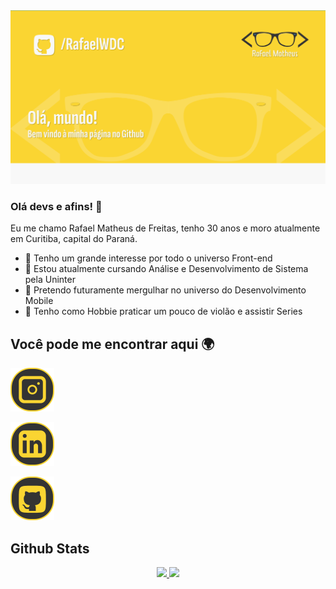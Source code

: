 <img src="/img/Apresentacao.png" alt="Apresentação do Perfil">


### Olá devs e afins! 👋
Eu me chamo Rafael Matheus de Freitas, tenho 30 anos e moro atualmente em Curitiba, capital do Paraná.

* 👀 Tenho um grande interesse por todo o universo Front-end
* 🌱 Estou atualmente cursando Análise e Desenvolvimento de Sistema pela Uninter
* 📱  Pretendo futuramente mergulhar no universo do Desenvolvimento Mobile
* 🎸 Tenho como Hobbie praticar um pouco de violão e assistir Series
  

## Você pode me encontrar aqui 🌍

<a href="instagram.com/rafaelwdc" align="center"><img src="img/Insta.svg"> </a>

<a href="https://www.linkedin.com/in/rafael-matheus-1417ab269"><img src="img/Linkedin.svg"> </a>

<a href="https://github.com/rafaelwdc"><img src="img/Github.svg"></a>

## Github Stats

<div align="center">
  <a href="https://github.com/rafaelwdc">
  <img height="180em" src="https://github-readme-stats.vercel.app/api?username=rafaelwdc&show_icons=true&theme=dark&include_all_commits=true&count_private=true"/>
  <img height="180em" src="https://github-readme-stats.vercel.app/api/top-langs/?username=rafaelwdc&layout=compact&langs_count=7&theme=dark"/>
</div>
